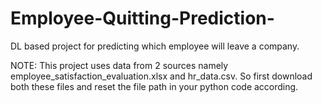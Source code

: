 # Employee-Quitting-Prediction-
DL based project for predicting which employee will leave a company.

NOTE:
This project uses data from 2 sources namely employee_satisfaction_evaluation.xlsx and hr_data.csv. So first download both these files and reset the file path in your python code according. 
